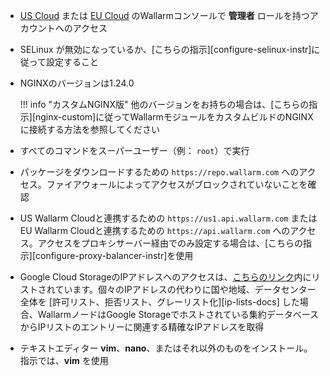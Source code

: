 * [US Cloud](https://us1.my.wallarm.com/) または [EU Cloud](https://my.wallarm.com/) のWallarmコンソールで **管理者** ロールを持つアカウントへのアクセス
* SELinux が無効になっているか、[こちらの指示][configure-selinux-instr]に従って設定すること
* NGINXのバージョンは1.24.0

    !!! info "カスタムNGINX版"
        他のバージョンをお持ちの場合は、[こちらの指示][nginx-custom]に従ってWallarmモジュールをカスタムビルドのNGINXに接続する方法を参照してください
* すべてのコマンドをスーパーユーザー（例： `root`）で実行
* パッケージをダウンロードするための `https://repo.wallarm.com` へのアクセス。ファイアウォールによってアクセスがブロックされていないことを確認
* US Wallarm Cloudと連携するための `https://us1.api.wallarm.com` または EU Wallarm Cloudと連携するための `https://api.wallarm.com` へのアクセス。アクセスをプロキシサーバー経由でのみ設定する場合は、[こちらの指示][configure-proxy-balancer-instr]を使用
* Google Cloud StorageのIPアドレスへのアクセスは、[こちらのリンク](https://www.gstatic.com/ipranges/goog.json)内にリストされています。個々のIPアドレスの代わりに国や地域、データセンター全体を [許可リスト、拒否リスト、グレーリスト化][ip-lists-docs] した場合、WallarmノードはGoogle Storageでホストされている集約データベースからIPリストのエントリーに関連する精確なIPアドレスを取得
* テキストエディター **vim**、**nano**、またはそれ以外のものをインストール。指示では、**vim** を使用